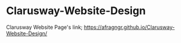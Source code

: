 # Clarusway-Website-Design
Clarusway Website Page's link;
https://afragngr.github.io/Clarusway-Website-Design/
